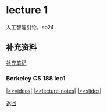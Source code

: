 # lecture 1

人工智能引论，sp24

## 补充资料

[补充笔记](https://calvinxiaocao.github.io/courses/ai/ai-notes0.pdf)

### Berkeley CS 188 lec1

[|>>videos|](https://www.bilibili.com/video/BV1qc411t7RU/?spm_id_from=333.788&vd_source=e482ce7518e03bc7d7bbffab8bcdf579)
[|>>lecture-notes|](https://inst.eecs.berkeley.edu/~cs188/fa23/assets/notes/cs188-fa23-note01.pdf) [|>>slides|](https://inst.eecs.berkeley.edu/~cs188/fa23/assets/lectures/cs188-fa23-lec01.pdf)


[返回](/courses/ai-intro)